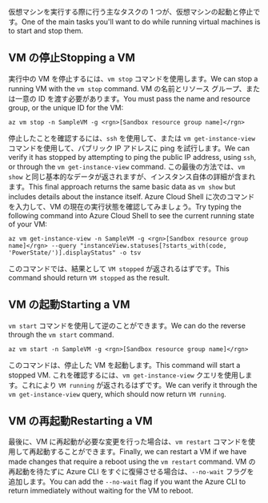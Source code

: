 <span data-ttu-id="4d0b7-101">仮想マシンを実行する際に行う主なタスクの 1 つが、仮想マシンの起動と停止です。</span><span class="sxs-lookup"><span data-stu-id="4d0b7-101">One of the main tasks you'll want to do while running virtual machines is to start and stop them.</span></span>

## <a name="stopping-a-vm"></a><span data-ttu-id="4d0b7-102">VM の停止</span><span class="sxs-lookup"><span data-stu-id="4d0b7-102">Stopping a VM</span></span>

<span data-ttu-id="4d0b7-103">実行中の VM を停止するには、`vm stop` コマンドを使用します。</span><span class="sxs-lookup"><span data-stu-id="4d0b7-103">We can stop a running VM with the `vm stop` command.</span></span> <span data-ttu-id="4d0b7-104">VM の名前とリソース グループ、または一意の ID を渡す必要があります。</span><span class="sxs-lookup"><span data-stu-id="4d0b7-104">You must pass the name and resource group, or the unique ID for the VM:</span></span>

```azurecli
az vm stop -n SampleVM -g <rgn>[Sandbox resource group name]</rgn>
```

<span data-ttu-id="4d0b7-105">停止したことを確認するには、`ssh` を使用して、または `vm get-instance-view` コマンドを使用して、パブリック IP アドレスに ping を試行します。</span><span class="sxs-lookup"><span data-stu-id="4d0b7-105">We can verify it has stopped by attempting to ping the public IP address, using `ssh`, or through the `vm get-instance-view` command.</span></span> <span data-ttu-id="4d0b7-106">この最後の方法では、`vm show` と同じ基本的なデータが返されますが、インスタンス自体の詳細が含まれます。</span><span class="sxs-lookup"><span data-stu-id="4d0b7-106">This final approach returns the same basic data as `vm show` but includes details about the instance itself.</span></span> <span data-ttu-id="4d0b7-107">Azure Cloud Shell に次のコマンドを入力して、VM の現在の実行状態を確認してみましょう。</span><span class="sxs-lookup"><span data-stu-id="4d0b7-107">Try typing the following command into Azure Cloud Shell to see the current running state of your VM:</span></span>

```azurecli
az vm get-instance-view -n SampleVM -g <rgn>[Sandbox resource group name]</rgn> --query "instanceView.statuses[?starts_with(code, 'PowerState/')].displayStatus" -o tsv
```

<span data-ttu-id="4d0b7-108">このコマンドでは、結果として `VM stopped` が返されるはずです。</span><span class="sxs-lookup"><span data-stu-id="4d0b7-108">This command should return `VM stopped` as the result.</span></span>

## <a name="starting-a-vm"></a><span data-ttu-id="4d0b7-109">VM の起動</span><span class="sxs-lookup"><span data-stu-id="4d0b7-109">Starting a VM</span></span>

<span data-ttu-id="4d0b7-110">`vm start` コマンドを使用して逆のことができます。</span><span class="sxs-lookup"><span data-stu-id="4d0b7-110">We can do the reverse through the `vm start` command.</span></span>

```azurecli
az vm start -n SampleVM -g <rgn>[Sandbox resource group name]</rgn>
```

<span data-ttu-id="4d0b7-111">このコマンドは、停止した VM を起動します。</span><span class="sxs-lookup"><span data-stu-id="4d0b7-111">This command will start a stopped VM.</span></span> <span data-ttu-id="4d0b7-112">これを確認するには、`vm get-instance-view` クエリを使用します。これにより `VM running` が返されるはずです。</span><span class="sxs-lookup"><span data-stu-id="4d0b7-112">We can verify it through the `vm get-instance-view` query, which should now return `VM running`.</span></span>

## <a name="restarting-a-vm"></a><span data-ttu-id="4d0b7-113">VM の再起動</span><span class="sxs-lookup"><span data-stu-id="4d0b7-113">Restarting a VM</span></span>

<span data-ttu-id="4d0b7-114">最後に、VM に再起動が必要な変更を行った場合は、`vm restart` コマンドを使用して再起動することができます。</span><span class="sxs-lookup"><span data-stu-id="4d0b7-114">Finally, we can restart a VM if we have made changes that require a reboot using the `vm restart` command.</span></span> <span data-ttu-id="4d0b7-115">VM の再起動を待たずに Azure CLI をすぐに復帰させる場合は、`--no-wait` フラグを追加します。</span><span class="sxs-lookup"><span data-stu-id="4d0b7-115">You can add the `--no-wait` flag if you want the Azure CLI to return immediately without waiting for the VM to reboot.</span></span>

